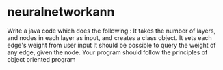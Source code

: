 # neuralnetworkann
Write a java code which  does the following :   It takes the number of layers, and nodes in each layer as input, and creates a class object.  It sets each edge's weight from user input It should be possible to query the weight of any edge, given the node.   Your program should  follow the principles of object oriented program
